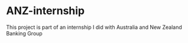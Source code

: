 # ANZ-internship
This project is part of an internship I did with Australia and New Zealand Banking Group
